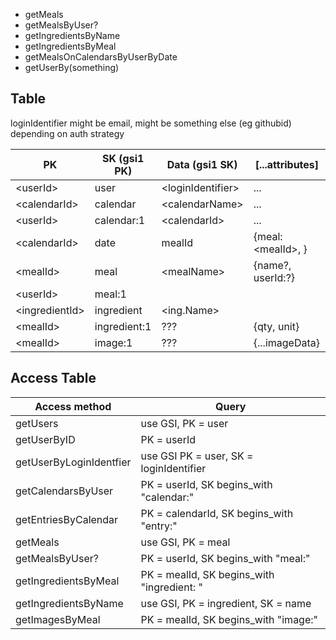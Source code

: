 - getMeals
- getMealsByUser?
- getIngredientsByName
- getIngredientsByMeal
- getMealsOnCalendarsByUserByDate
- getUserBy(something)

## Table

loginIdentifier might be email, might be something else (eg githubid) depending on auth strategy

| PK                   | SK (gsi1 PK) | Data (gsi1 SK)          | [...attributes]          |
| -------------------- | ------------ | ----------------------- | ------------------------ |
| &lt;userId&gt;       | user         | &lt;loginIdentifier&gt; | ...                      |
| &lt;calendarId&gt;   | calendar     | &lt;calendarName&gt;    | ...                      |
| &lt;userId&gt;       | calendar:1   | &lt;calendarId&gt;      | ...                      |
| &lt;calendarId&gt;   | date         | mealId                  | {meal: &lt;mealId&gt;, } |
| &lt;mealId&gt;       | meal         | &lt;mealName&gt;        | {name?, userId:?}        |
| &lt;userId&gt;       | meal:1       |                         |                          |
| &lt;ingredientId&gt; | ingredient   | &lt;ing.Name&gt;        |                          |
| &lt;mealId&gt;       | ingredient:1 | ???                     | {qty, unit}              |
| &lt;mealId&gt;       | image:1      | ???                     | {...imageData}           |

## Access Table

| Access method           | Query                                      |
| ----------------------- | ------------------------------------------ |
| getUsers                | use GSI, PK = user                         |
| getUserByID             | PK = userId                                |
| getUserByLoginIdentfier | use GSI PK = user, SK = loginIdentifier    |
| getCalendarsByUser      | PK = userId, SK begins_with "calendar:"    |
| getEntriesByCalendar    | PK = calendarId, SK begins_with "entry:"   |
| getMeals                | use GSI, PK = meal                         |
| getMealsByUser?         | PK = userId, SK begins_with "meal:"        |
| getIngredientsByMeal    | PK = mealId, SK begins_with "ingredient: " |
| getIngredientsByName    | use GSI, PK = ingredient, SK = name        |
| getImagesByMeal         | PK = mealId, SK begins_with "image:"       |
